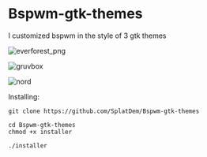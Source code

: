 # Bspwm-gtk-themes
I customized bspwm in the style of 3 gtk themes

![everforest_png](https://github.com/user-attachments/assets/85ff0d13-87d5-4e26-9fc0-146e573f42bf)

![gruvbox](https://github.com/user-attachments/assets/0f78ee18-b201-44b1-8ce3-1e36cf8ff3ec)

![nord](https://github.com/user-attachments/assets/2aca8edb-52d5-436a-b4da-0c0acc3383bb)

Installing: 
```
git clone https://github.com/SplatDem/Bspwm-gtk-themes
```

```
cd Bspwm-gtk-themes
chmod +x installer
```

```
./installer
```
